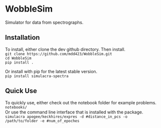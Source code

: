 # WobbleSim
Simulator for data from spectrographs.


## Installation
To install, either clone the dev github directory. Then install.  
`git clone https://github.com/mdd423/WobbleSim.git`  
`cd WobbleSim`  
`pip install .`  

Or install with pip for the latest stable version.  
`pip install simulacra-spectra`  

## Quick Use
To quickly use, either check out the notebook folder for example problems.  
`notebooks/`  
Or use the command line interface that is installed with the package.
`simulacra apogee/keckhires/expres -d #distance_in_pcs -o /path/to/folder -e #num_of_epoches`  
